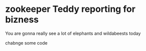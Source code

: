 # zookeeper Teddy reporting for bizness
You are gonna really see a lot of elephants and wildabeests today

chabnge some code
